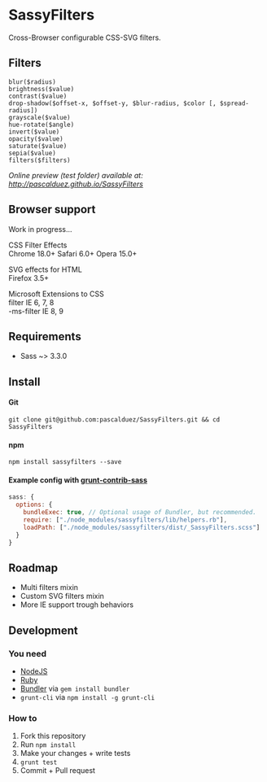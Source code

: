 # SassyFilters

Cross-Browser configurable CSS-SVG filters.

## Filters

`blur($radius)`  
`brightness($value)`  
`contrast($value)`  
`drop-shadow($offset-x, $offset-y, $blur-radius, $color [, $spread-radius])`  
`grayscale($value)`  
`hue-rotate($angle)`  
`invert($value)`  
`opacity($value)`  
`saturate($value)`  
`sepia($value)`  
`filters($filters)`

*Online preview (test folder) available at: http://pascalduez.github.io/SassyFilters*

## Browser support

Work in progress...

CSS Filter Effects  
Chrome 18.0+ Safari 6.0+ Opera 15.0+  

SVG effects for HTML  
Firefox 3.5+  

Microsoft Extensions to CSS  
filter IE 6, 7, 8  
-ms-filter IE 8, 9  

## Requirements

* Sass ~> 3.3.0

## Install

#### Git

```
git clone git@github.com:pascalduez/SassyFilters.git && cd SassyFilters
```

#### npm

```
npm install sassyfilters --save
```
#### Example config with [grunt-contrib-sass](https://github.com/gruntjs/grunt-contrib-compass)

```js
sass: {
  options: {
    bundleExec: true, // Optional usage of Bundler, but recommended.
    require: ["./node_modules/sassyfilters/lib/helpers.rb"],
    loadPath: ["./node_modules/sassyfilters/dist/_SassyFilters.scss"]
  }
}
```

## Roadmap

* Multi filters mixin
* Custom SVG filters mixin
* More IE support trough behaviors

## Development

### You need

* [NodeJS](http://nodejs.org)
* [Ruby](https://www.ruby-lang.org)
* [Bundler](http://bundler.io) via `gem install bundler`
* `grunt-cli` via `npm install -g grunt-cli`

### How to

  1. Fork this repository
  2. Run `npm install`
  3. Make your changes + write tests
  4. `grunt test`
  5. Commit + Pull request
